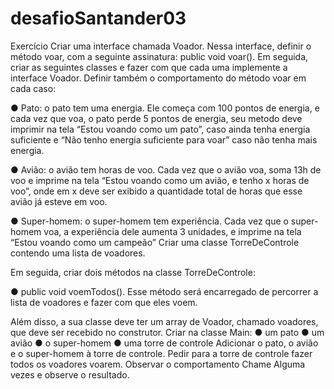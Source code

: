 # desafioSantander03

Exercício Criar uma interface chamada Voador. 
Nessa interface, definir o método voar, com a seguinte assinatura: public void voar().
Em seguida, criar as seguintes classes e fazer com que cada uma implemente a interface Voador. 
Definir também o comportamento do método voar em cada caso: 

● Pato: o pato tem uma energia. Ele começa com 100 pontos de energia, e cada vez que voa, o pato perde 5 pontos de energia, seu metodo deve imprimir na tela “Estou voando como um pato”, caso  ainda tenha energia suficiente e “Não tenho energia suficiente para voar” caso não tenha mais energia.

● Avião: o avião tem horas de voo. Cada vez que o avião voa, soma 13h de voo e imprime na tela “Estou voando como um avião, e tenho x horas de voo”, onde em x deve ser exibido a quantidade total de horas que esse avião já esteve em voo. 

● Super-homem: o super-homem tem experiência. Cada vez que o super-homem voa, a experiência dele aumenta 3 unidades, e imprime na tela “Estou voando como um campeão” Criar uma classe TorreDeControle contendo uma lista de voadores. 

Em seguida, criar dois métodos na classe TorreDeControle: 

● public void voemTodos(). Esse método será encarregado de percorrer a lista de voadores e fazer com que eles voem. 

Além disso, a sua classe deve ter um array de Voador, chamado voadores, que deve ser recebido no construtor.
Criar na classe Main: ● um pato ● um avião ● o super-homem ● uma torre de controle 
Adicionar o pato, o avião e o super-homem à torre de controle. 
Pedir para a torre de controle fazer todos os voadores voarem. Observar o comportamento Chame Alguma vezes e observe o resultado. 
